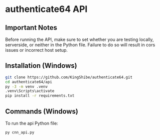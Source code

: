 # authenticate64 API

## Important Notes

Before running the API, make sure to set whether you are testing locally, serverside, or neither in the Python file. Failure to do so will result in cors issues or incorrect host setup.

## Installation (Windows)

```bash
git clone https://github.com/KingShibe/authenticate64.git
cd authenticate64/api
py -3 -m venv .venv
.venv\Scripts\activate
pip install -r requirements.txt
```

## Commands (Windows)

To run the api Python file:
```bash
py cnn_api.py
```